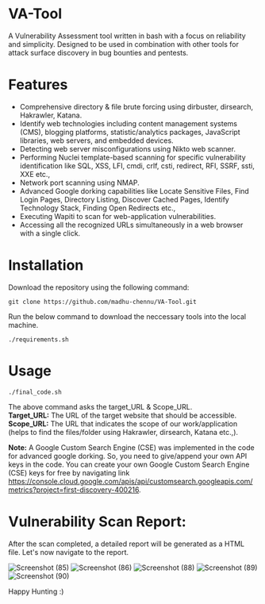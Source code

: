 # VA-Tool

A Vulnerability Assessment tool written in bash with a focus on reliability and simplicity. Designed to be used in combination with other tools for attack surface discovery in bug bounties and pentests.

# Features
+ Comprehensive directory & file brute forcing using dirbuster, dirsearch, Hakrawler, Katana.
+ Identify web technologies including content management systems (CMS), blogging platforms, statistic/analytics packages, JavaScript libraries, web servers, and embedded devices.
+ Detecting web server misconfigurations using Nikto web scanner.
+ Performing Nuclei template-based scanning for specific vulnerability identification like SQL, XSS, LFI, cmdi, crlf, csti, redirect, RFI, SSRF, ssti, XXE etc.,
+ Network port scanning using NMAP.
+ Advanced Google dorking capabilities like Locate Sensitive Files, Find Login Pages, Directory Listing, Discover Cached Pages, Identify Technology Stack, Finding Open Redirects etc.,
+ Executing Wapiti to scan for web-application vulnerabilities.
+ Accessing all the recognized URLs simultaneously in a web browser with a single click.

# Installation
Download the repository using the following command:
```
git clone https://github.com/madhu-chennu/VA-Tool.git
```

Run the below command to download the neccessary tools into the local machine.
```
./requirements.sh
```

# Usage
```
./final_code.sh
```

The above command asks the target_URL & Scope_URL.<br>
**Target_URL:** The URL of the target website that should be accessible.<br>
**Scope_URL:** The URL that indicates the scope of our work/application (helps to find the files/folder using Hakrawler, dirsearch, Katana etc.,).

**Note:** A Google Custom Search Engine (CSE) was implemented in the code for advanced google dorking. So, you need to give/append your own API keys in the code. You can create your own Google Custom Search Engine (CSE) keys for free by navigating link https://console.cloud.google.com/apis/api/customsearch.googleapis.com/metrics?project=first-discovery-400216.

# Vulnerability Scan Report:
After the scan completed, a detailed report will be generated as a HTML file. Let's now navigate to the report.

![Screenshot (85)](https://github.com/madhu-chennu/VA-Tool/assets/46317449/2ff86c3c-c976-4294-9c39-0d144af70d71)
![Screenshot (86)](https://github.com/madhu-chennu/VA-Tool/assets/46317449/9560a469-5da0-4653-b7b9-4126f3040076)
![Screenshot (88)](https://github.com/madhu-chennu/VA-Tool/assets/46317449/6af76618-5f2c-4528-9859-a429f538e68e)
![Screenshot (89)](https://github.com/madhu-chennu/VA-Tool/assets/46317449/ad047c34-035c-4c42-986e-661923cca68e)
![Screenshot (90)](https://github.com/madhu-chennu/VA-Tool/assets/46317449/0d343f4a-6ee7-4bed-a10b-aa1650e8087f)

Happy Hunting :)
